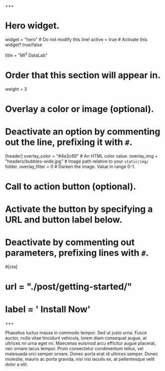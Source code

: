 +++
# Hero widget.
widget = "hero"  # Do not modify this line!
active = true  # Activate this widget? true/false

title = "MI<sup>2</sup> DataLab"

# Order that this section will appear in.
weight = 3

# Overlay a color or image (optional).
#   Deactivate an option by commenting out the line, prefixing it with `#`.
[header]
  overlay_color = "#4a3c89"  # An HTML color value.
  overlay_img = "headers/bubbles-wide.jpg"  # Image path relative to your `static/img/` folder.
  overlay_filter = 0  # Darken the image. Value in range 0-1.

# Call to action button (optional).
#   Activate the button by specifying a URL and button label below.
#   Deactivate by commenting out parameters, prefixing lines with `#`.
#[cta]
#  url = "./post/getting-started/"
#  label = '<i class="fas fa-download"></i> Install Now'
+++

Phasellus luctus massa in commodo tempor. Sed ut justo urna. Fusce auctor, nulla vitae tincidunt vehicula, lorem diam consequat augue, at ultrices mi urna eget mi. Maecenas euismod arcu efficitur augue placerat, nec ornare lacus tempor. Proin consectetur condimentum tellus, vel malesuada orci semper ornare. Donec porta erat id ultrices semper. Donec molestie, mauris ac porta gravida, nisi nisi iaculis ex, at pellentesque velit dolor a elit.
